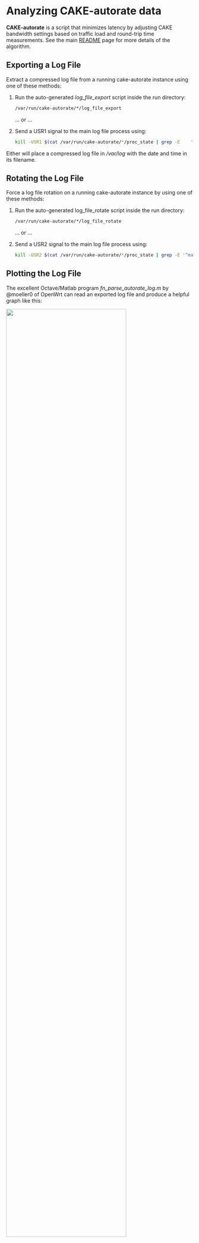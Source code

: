# Analyzing CAKE-autorate data

**CAKE-autorate** is a script that minimizes latency by adjusting CAKE bandwidth settings based on traffic load and round-trip time measurements. See the main [README](./README.md) page for more details of the algorithm.

## Exporting a Log File

Extract a compressed log file from a running cake-autorate instance using one of these methods:

1. Run the auto-generated _log\_file\_export_ script inside the run directory:

   ```bash
   /var/run/cake-autorate/*/log_file_export
   ```

   ... or ...

2. Send a USR1 signal to the main log file process using:

   ```bash
   kill -USR1 $(cat /var/run/cake-autorate/*/proc_state | grep -E    '^maintain_log_file=' | cut -d= -f2)
   ```

Either will place a compressed log file in _/var/log_ with the date and time in its filename.

## Rotating the Log File

Force a log file rotation on a running cake-autorate instance by using one of these methods:

1. Run the auto-generated log_file_rotate script inside the run directory:

   ```bash
   /var/run/cake-autorate/*/log_file_rotate
   ```

   ... or ...

2. Send a USR2 signal to the main log file process using:

   ```bash
   kill -USR2 $(cat /var/run/cake-autorate/*/proc_state | grep -E '^maintain_log_file=' | cut -d= -f2)
   ```

## Plotting the Log File

The excellent Octave/Matlab program _fn\_parse\_autorate\_log.m_ by @moeller0 of OpenWrt can read an exported log file and produce a helpful graph like this:

<img src="https://user-images.githubusercontent.com/10721999/194724668-d8973bb6-5a37-4b05-a212-3514db8f56f1.png" width=80% height=80%>

The command below will run the Octave program (see the introductory notes in _fn\_parse\_autorate\_log.m_ for more details):

```bash
octave -qf --eval 'fn_parse_autorate_log("./log.gz", "./output.pdf")'
```

The script below can be run on a remote machine to extract the log from the router and generate the pdfs for viewing from the remote machine:

```bash
log_file=$(ssh root@192.168.1.1 '/var/run/cake-autorate/primary/log_file_export 1>/dev/null && cat /var/run/cake-autorate/primary/last_log_file_export') && scp root@192.168.1.1:${log_file} . && ssh root@192.168.1.1 "rm ${log_file}"
octave -qf --eval 'fn_parse_autorate_log("./*primary*log.gz", "./output.pdf")'
```
